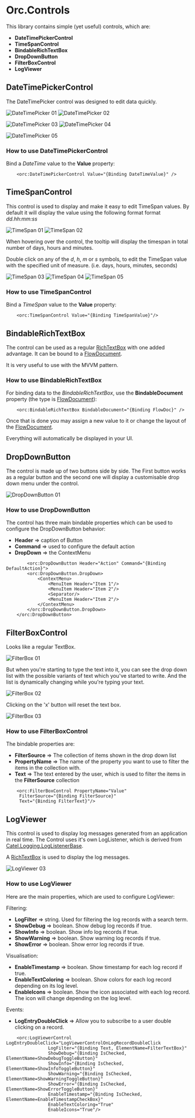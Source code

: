 Orc.Controls
===============

This library contains simple (yet useful) controls, which are:

- **DateTimePickerControl**
- **TimeSpanControl**
- **BindableRichTextBox**
- **DropDownButton**
- **FilterBoxControl**
- **LogViewer**

DateTimePickerControl
----------------------

The DateTimePicker control was designed to edit data quickly.

![DateTimePicker 01](doc/images/DateTimePicker_01.png) ![DateTimePicker 02](doc/images/DateTimePicker_02.png)

![DateTimePicker 03](doc/images/DateTimePicker_03.png) ![DateTimePicker 04](doc/images/DateTimePicker_04.png) 

![DateTimePicker 05](doc/images/DateTimePicker_05.png)

### How to use DateTimePickerControl

Bind a *DateTime* value to the **Value** property:

```
    <orc:DateTimePickerControl Value="{Binding DateTimeValue}" />
```

TimeSpanControl
------------------

This control is used to display and make it easy to edit TimeSpan values. 
By default it will display the value using the following format format *dd.hh:mm:ss*

![TimeSpan 01](doc/images/TimeSpan_01.png) ![TimeSpan 02](doc/images/TimeSpan_02.png)

When hovering over the control, the tooltip will display the timespan in total number of days, hours and minutes.

Double click on any of the *d*, *h*, *m* or *s* symbols, to edit the TimeSpan value with the specified unit of measure. (i.e. days, hours, minutes, seconds)

![TimeSpan 03](doc/images/TimeSpan_03.png) ![TimeSpan 04](doc/images/TimeSpan_04.png) ![TimeSpan 05](doc/images/TimeSpan_05.png)

### How to use TimeSpanControl

Bind a *TimeSpan* value to the **Value** property:

```
	<orc:TimeSpanControl Value="{Binding TimeSpanValue}"/>
```

BindableRichTextBox
---------------------

The control can be used as a regular [RichTextBox](https://msdn.microsoft.com/en-us/library/system.windows.controls.richtextbox(v=vs.110).aspx) with one added advantage. It can be bound to a [FlowDocument](https://msdn.microsoft.com/en-us/library/system.windows.documents.flowdocument(v=vs.110).aspx). 

It is very useful to use with the MVVM pattern.

### How to use BindableRichTextBox

For binding data to the *BindableRichTextBox*, use the **BindableDocument** property  (the type is [FlowDocument](https://msdn.microsoft.com/en-us/library/system.windows.documents.flowdocument(v=vs.110).aspx)):

```
    <orc:BindableRichTextBox BindableDocument="{Binding FlowDoc}" />
```

Once that is done you may assign a new value to it or change the layout of the  [FlowDocument](https://msdn.microsoft.com/en-us/library/system.windows.documents.flowdocument(v=vs.110).aspx). 

Everything will automatically be displayed in your UI.

DropDownButton
---------------

The control is made up of two buttons side by side. The First button works as a regular button and the second one will display a customisable drop down menu under the control. 

![DropDownButton 01](doc/images/DropDownButton_01.png)

### How to use DropDownButton

The control has three main bindable properties which can be used to configure the DropDownButton behavior:

- **Header** => caption of Button
- **Command** => used to configure the default action
- **DropDown** => the ContextMenu

```    
    	<orc:DropDownButton Header="Action" Command="{Binding DefaultAction}">
		<orc:DropDownButton.DropDown>
			<ContextMenu>
				<MenuItem Header="Item 1"/>
				<MenuItem Header="Item 2"/>
				<Separator/>
				<MenuItem Header="Item 2"/>
			</ContextMenu>
		</orc:DropDownButton.DropDown>
	</orc:DropDownButton>
```

FilterBoxControl
-----------------

Looks like a regular TextBox. 

![FilterBox 01](doc/images/FilterBox_01.png)

But when you're starting to type the text into it, you can see the drop down list with the possible variants of text which you've started to write. And the list is dynamically changing while you're typing your text.


![FilterBox 02](doc/images/FilterBox_02.png)

Clicking on the 'x' button will reset the text box.

![FilterBox 03](doc/images/FilterBox_03.png)

### How to use FilterBoxControl

The bindable properties are:

* **FilterSource** => The collection of items shown in the drop down list
* **PropertyName** => The name of the property you want to use to filter the items in the collection with.
* **Text** => The text entered by the user, which is used to filter the items in the **FilterSource** collection

```
    <orc:FilterBoxControl PropertyName="Value" 
	 FilterSource="{Binding FilterSource}" 
	 Text="{Binding FilterText}"/>
```

LogViewer
----------

This control is used to display log messages generated from an application in real time. The  Control uses it's own LogListener, which is derived from [Catel.Logging.LogListenerBase](http://www.nudoq.org/#!/Packages/Catel.Core/Catel.Core/LogListenerBase). 

A [RichTextBox](https://msdn.microsoft.com/en-us/library/system.windows.controls.richtextbox(v=vs.110).aspx) is used to display the log messages.

![LogViewer 03](doc/images/LogViewer_01.png)

### How to use LogViewer

Here are the main properties, which are used to configure LogViewer:

Filtering: 

- **LogFilter** => string. Used for filtering the log records with a search term.
- **ShowDebug** => boolean. Show debug log records if true.
- **ShowInfo** => boolean. Show info log records if true.
- **ShowWarning** => boolean. Show warning log records if true.
- **ShowError** => boolean. Show error log records if true.
 
Visualisation:

- **EnableTimestamp** => boolean. Show timestamp for each log record if true.
- **EnableTextColoring** => boolean. Show colors for each log record depending on its log level.
- **EnableIcons** => boolean. Show the icon associated with each log record. The icon will change depending on the log level.

Events:

- **LogEntryDoubleClick** => Allow you to subscribe to a user double clicking on a record.

```
	<orc:LogViewerControl LogEntryDoubleClick="LogViewerControlOnLogRecordDoubleClick
				LogFilter="{Binding Text, ElementName=FilterTextBox}"
				ShowDebug="{Binding IsChecked, ElementName=ShowDebugToggleButton}"
				ShowInfo="{Binding IsChecked, ElementName=ShowInfoToggleButton}"
				ShowWarning="{Binding IsChecked, ElementName=ShowWarningToggleButton}"
				ShowError="{Binding IsChecked, ElementName=ShowErrorToggleButton}"
				EnableTimestamp="{Binding IsChecked, ElementName=EnableTimestampCheckBox}"
				EnableTextColoring="True" 
				EnableIcons="True"/>
```
